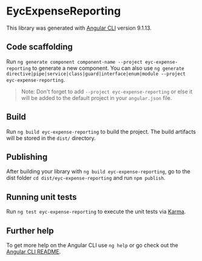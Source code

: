 # EycExpenseReporting

This library was generated with [Angular CLI](https://github.com/angular/angular-cli) version 9.1.13.

## Code scaffolding

Run `ng generate component component-name --project eyc-expense-reporting` to generate a new component. You can also use `ng generate directive|pipe|service|class|guard|interface|enum|module --project eyc-expense-reporting`.
> Note: Don't forget to add `--project eyc-expense-reporting` or else it will be added to the default project in your `angular.json` file. 

## Build

Run `ng build eyc-expense-reporting` to build the project. The build artifacts will be stored in the `dist/` directory.

## Publishing

After building your library with `ng build eyc-expense-reporting`, go to the dist folder `cd dist/eyc-expense-reporting` and run `npm publish`.

## Running unit tests

Run `ng test eyc-expense-reporting` to execute the unit tests via [Karma](https://karma-runner.github.io).

## Further help

To get more help on the Angular CLI use `ng help` or go check out the [Angular CLI README](https://github.com/angular/angular-cli/blob/master/README.md).
